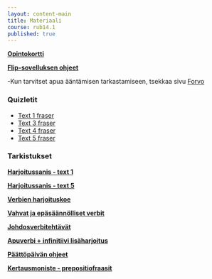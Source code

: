 ```yaml
---
layout: content-main
title: Materiaali
course: rub14.1
published: true
---
```

**[Opintokortti](/media/rub4/Opintokortti_RUB14.pdf)**

**[Flip-sovelluksen ohjeet](/media/rub3/Flip_ohjeet.pdf)**

-Kun tarvitset apua ääntämisen tarkastamiseen, tsekkaa sivu [Forvo](https://fi.forvo.com/)

### Quizletit

* [Text 1 fraser](https://quizlet.com/_btuemm?x=1qqt&i=dz01n)
* [Text 3 fraser](https://quizlet.com/_btuevi?x=1qqt&i=dz01n)
* [Text 4 fraser](https://quizlet.com/_btuf01?x=1qqt&i=dz01n)
* [Text 5 fraser](https://quizlet.com/_btuf38?x=1qqt&i=dz01n)

### Tarkistukset

**[Harjoitussanis - text 1](/media/rub4/Harjoitussanis_text1.pdf)**

**[Harjoitussanis - text 5](/media/rub4/Harjoitussanis_text5.pdf)**

**[Verbien harjoituskoe](/media/rub4/Verbiharjoituskoe.pdf)**

**[Vahvat ja epäsäännölliset verbit](/media/rub4/RUB14_verbit.pdf)**

**[Johdosverbitehtävät](/media/rub4/Johdosverbiharjoitukset.pdf)**

**[Apuverbi + infinitiivi lisäharjoitus](/media/rub4/Apuverbit.pdf)**

**[Päättöpäivän ohjeet](/media/rub4/Arviointipaiva_ohjeet.pdf)**

**[Kertausmoniste - prepositiofraasit](/media/rub4/Kertausmoniste.pdf)**
